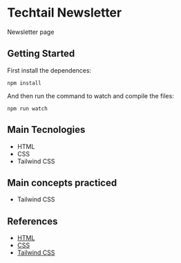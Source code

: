 # Techtail Newsletter

Newsletter page

## Getting Started

First install the dependences:

`npm install`

And then run the command to watch and compile the files:

`npm run watch`

## Main Tecnologies

- HTML
- CSS
- Tailwind CSS

## Main concepts practiced

- Tailwind CSS

## References

- [HTML](https://developer.mozilla.org/pt-BR/docs/Web/HTML)
- [CSS](https://developer.mozilla.org/pt-BR/docs/Web/CSS)
- [Tailwind CSS](https://tailwindcss.com/)
